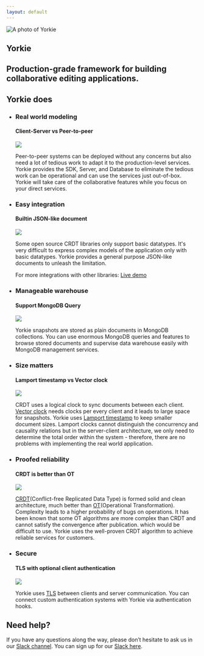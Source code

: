 ```yaml
---
layout: default
---
```


<section class="hero">
  <div class="wrapper">
    <img class="logo" src="./images/yorkie-photo.png" alt="A photo of Yorkie" />
    <div class="title">
      <h1>Yorkie</h1>
      <h2>Production-grade framework for building collaborative editing applications.</h2>
    </div>
  </div>
  <div class="clear"></div>
</section>
<section class="content">
  <div class="wrapper">
    <h2>
    Yorkie does
    </h2>
    <ul class="card-list">
      <li class="card">
        <div class="card-header">
          <div class="card-header-title">
            <h3>Real world modeling</h3>
            <h4>Client-Server vs Peer-to-peer</h4>
          </div>
          <div class="card-header-img">
            <img src="./images/network.svg" />
          </div>
        </div>
        <div class="card-body">
          <p>
            Peer-to-peer systems can be deployed without any concerns but also need a lot of tedious work to adapt it to the production-level services. <span class="brand">Yorkie</span> provides the SDK, Server, and Database to eliminate the tedious work can be operational and can use the services just out-of-box. Yorkie will take care of the collaborative features while you focus on your direct services.
          </p>
        </div>
      </li>
      <li class="card">
        <div class="card-header">
          <div class="card-header-title">
            <h3>Easy integration</h3>
            <h4>Builtin JSON-like document</h4>
          </div>
          <div class="card-header-img">
            <img src="./images/easy.svg" />
          </div>
        </div>
        <div class="card-body">
          <p>
            Some open source CRDT libraries only support basic datatypes. It's very difficult to express complex models of the application only with basic datatypes. <span class="brand">Yorkie</span> provides a general purpose JSON-like documents to unleash the limitation.
          </p>
          <p>
          For more integrations with other libraries: <a href="/demo">Live demo</a>
          </p>
        </div>
      </li>
      <li class="card">
        <div class="card-header">
          <div class="card-header-title">
            <h3>Manageable warehouse</h3>
            <h4>Support MongoDB Query</h4>
          </div>
          <div class="card-header-img">
            <img src="./images/warehouse.svg" />
          </div>
        </div>
        <div class="card-body">
          <p>
            <span class="brand">Yorkie</span> snapshots are stored as plain documents in MongoDB collections. You can use enormous MongoDB queries and features to browse stored documents and supervise data warehouse easily with MongoDB management services.
          </p>
        </div>
      </li>
      <li class="card">
        <div class="card-header">
          <div class="card-header-title">
            <h3>Size matters</h3>
            <h4>Lamport timestamp vs Vector clock</h4>
          </div>
          <div class="card-header-img">
            <img src="./images/size.svg" />
          </div>
        </div>
        <div class="card-body">
          <p>
            CRDT uses a logical clock to sync documents between each client. <a href="https://en.wikipedia.org/wiki/Vector_clock">Vector clock</a> needs clocks per every client and it leads to large space for snapshots. <span class="brand">Yorkie</span> uses <a href="https://en.wikipedia.org/wiki/Lamport_timestamps">Lamport timestamp</a> to keep smaller document sizes. Lamport clocks cannot distinguish the concurrency and causality relations but in the server-client architecture, we only need to determine the total order within the system - therefore, there are no problems with implementing the real world application.
          </p>
        </div>
      </li>
      <li class="card">
        <div class="card-header">
          <div class="card-header-title">
            <h3>Proofed reliability</h3>
            <h4>CRDT is better than OT</h4>
          </div>
          <div class="card-header-img">
            <img src="./images/reliability.svg" />
          </div>
        </div>
        <div class="card-body">
          <p>
            <a href="https://en.wikipedia.org/wiki/Conflict-free_replicated_data_type">CRDT</a>(Conflict-free Replicated Data Type) is formed solid and clean architecture, much better than <a href="https://en.wikipedia.org/wiki/Operational_transformation">OT</a>(Operational Transformation). Complexity leads to a higher probability of bugs on operations. It has been known that some OT algorithms are more complex than CRDT and cannot satisfy the convergence after publication. which would be difficult to use. <span class="brand">Yorkie</span> uses the well-proven CRDT algorithm to achieve reliable services for customers.
          </p>
        </div>
      </li>
      <li class="card">
        <div class="card-header">
          <div class="card-header-title">
            <h3>Secure</h3>
            <h4>TLS with optional client authentication</h4>
          </div>
          <div class="card-header-img">
            <img src="./images/secure.svg" />
          </div>
        </div>
        <div class="card-body">
          <p>
            <span class="brand">Yorkie</span> uses <a href="https://en.wikipedia.org/wiki/Transport_Layer_Security">TLS</a> between clients and server communication. You can connect custom authentication systems with <span class="brand">Yorkie</span> via authentication hooks.
          </p>
        </div>
      </li>
    </ul>
  </div>
</section>
<section class="contact">
  <div class="wrapper">
    <h2>Need help?</h2>
    <p>If you have any questions along the way, please don’t hesitate to ask us in our <a href="https://dev-yorkie.slack.com/">Slack channel</a>. You can sign up for our <a href="https://communityinviter.com/apps/dev-yorkie/yorkie-framework">Slack here</a>.</p>
  </div>
</section>
